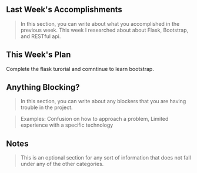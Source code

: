 ## Last Week's Accomplishments

> In this section, you can write about what you accomplished in the previous week.
This week I researched about about Flask, Bootstrap, and RESTful api.

## This Week's Plan

Complete the flask turorial and comntinue to learn bootstrap.

## Anything Blocking?

> In this section, you can write about any blockers that you are having trouble in the project.

> Examples: Confusion on how to approach a problem, Limited experience with a specific technology

## Notes

> This is an optional section for any sort of information that does not fall under any of the other categories.
